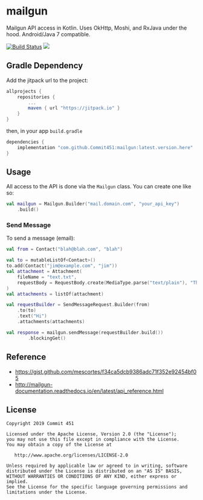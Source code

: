 # mailgun

Mailgun API access in Kotlin. Uses OkHttp, Moshi, and RxJava under the hood. Android/Java 7 compatible.

[![Build Status](https://travis-ci.org/Commit451/mailgun.svg?branch=master)](https://travis-ci.org/Commit451/mailgun) [![](https://jitpack.io/v/Commit451/mailgun.svg)](https://jitpack.io/#Commit451/mailgun)

## Gradle Dependency
Add the jitpack url to the project:
```groovy
allprojects {
    repositories {
        ...
        maven { url "https://jitpack.io" }
    }
}
```
then, in your app `build.gradle`
```groovy
dependencies {
    implementation "com.github.Commit451:mailgun:latest.version.here"
}
```

## Usage
All access to the API is done via the `Mailgun` class. You can create one like so:
```kotlin
val mailgun = Mailgun.Builder("mail.domain.com", "your_api_key")
    .build()
```

### Send Message
To send a message (email):
```kotlin
val from = Contact("blah@blah.com", "blah")

val to = mutableListOf<Contact>()
to.add(Contact("jim@example.com", "jim"))
val attachment = Attachment(
    fileName = "text.txt",
    requestBody = RequestBody.create(MediaType.parse("text/plain"), "This is in a text file")
)
val attachments = listOf(attachment)

val requestBuilder = SendMessageRequest.Builder(from)
    .to(to)
    .text("Hi")
    .attachments(attachments)

val response = mailgun.sendMessage(requestBuilder.build())
        .blockingGet()
```

## Reference
- https://gist.github.com/mescortes/f34ca5dcb9386adc71f352e92454bf05
- http://mailgun-documentation.readthedocs.io/en/latest/api_reference.html


License
--------

    Copyright 2019 Commit 451

    Licensed under the Apache License, Version 2.0 (the "License");
    you may not use this file except in compliance with the License.
    You may obtain a copy of the License at

       http://www.apache.org/licenses/LICENSE-2.0

    Unless required by applicable law or agreed to in writing, software
    distributed under the License is distributed on an "AS IS" BASIS,
    WITHOUT WARRANTIES OR CONDITIONS OF ANY KIND, either express or implied.
    See the License for the specific language governing permissions and
    limitations under the License.